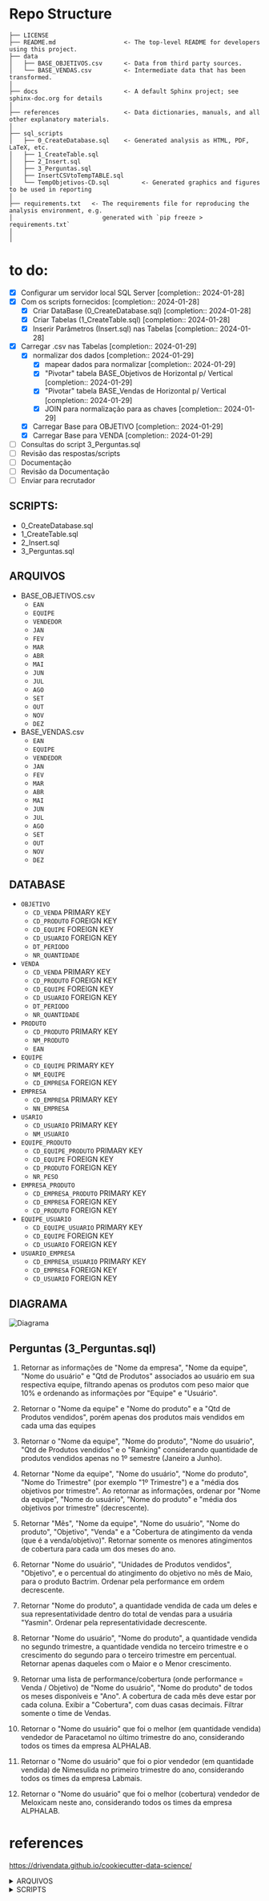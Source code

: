# Repo Structure

```nohighlight
├── LICENSE
├── README.md          			<- The top-level README for developers using this project.
├── data
│   ├── BASE_OBJETIVOS.csv      <- Data from third party sources.
│   └── BASE_VENDAS.csv         <- Intermediate data that has been transformed. 
│
├── docs             		    <- A default Sphinx project; see sphinx-doc.org for details
│
├── references                  <- Data dictionaries, manuals, and all other explanatory materials.
│
├── sql_scripts 
│   ├── 0_CreateDatabase.sql    <- Generated analysis as HTML, PDF, LaTeX, etc.
│   ├── 1_CreateTable.sql    
│   ├── 2_Insert.sql    
│   ├── 3_Perguntas.sql
│   ├── InsertCSVtoTempTABLE.sql
│   └── TempObjetivos-CD.sql         <- Generated graphics and figures to be used in reporting
│
├── requirements.txt   <- The requirements file for reproducing the analysis environment, e.g.
│                         generated with `pip freeze > requirements.txt`
│
│
```

# to do:
- [x] Configurar um servidor local SQL Server  [completion:: 2024-01-28]
- [x] Com os scripts fornecidos:  [completion:: 2024-01-28]
	- [x] Criar DataBase (0_CreateDatabase.sql)  [completion:: 2024-01-28]
	- [x] Criar Tabelas (1_CreateTable.sql)  [completion:: 2024-01-28]
	- [x] Inserir Parâmetros (Insert.sql) nas Tabelas  [completion:: 2024-01-28]
- [x] Carregar .csv nas Tabelas  [completion:: 2024-01-29]
	- [x] normalizar dos dados  [completion:: 2024-01-29]
		- [x] mapear dados para normalizar  [completion:: 2024-01-29]
		- [x] "Pivotar" tabela BASE_Objetivos de Horizontal p/ Vertical  [completion:: 2024-01-29]
		- [x] "Pivotar" tabela BASE_Vendas de Horizontal p/ Vertical  [completion:: 2024-01-29]
		- [x] JOIN para normalização para as chaves  [completion:: 2024-01-29]
	- [x] Carregar Base para OBJETIVO  [completion:: 2024-01-29]
	- [x] Carregar Base para VENDA  [completion:: 2024-01-29]
- [ ] Consultas do script 3_Perguntas.sql
- [ ] Revisão das respostas/scripts
- [ ] Documentação
- [ ] Revisão da Documentação
- [ ] Enviar para recrutador
## SCRIPTS: 
* 0_CreateDatabase.sql
* 1_CreateTable.sql
* 2_Insert.sql
* 3_Perguntas.sql
## ARQUIVOS
* BASE_OBJETIVOS.csv
	* `EAN`
	* `EQUIPE`
	* `VENDEDOR`
	* `JAN`
	* `FEV`
	* `MAR`
	* `ABR`
	* `MAI`
	* `JUN`
	* `JUL`
	* `AGO`
	* `SET`
	* `OUT`
	* `NOV`
	* `DEZ`
* BASE_VENDAS.csv
	* `EAN`
	* `EQUIPE`
	* `VENDEDOR`
	* `JAN`
	* `FEV`
	* `MAR`
	* `ABR`
	* `MAI`
	* `JUN`
	* `JUL`
	* `AGO`
	* `SET`
	* `OUT`
	* `NOV`
	* `DEZ`
## DATABASE
* `OBJETIVO`
	* `CD_VENDA` PRIMARY KEY
	* `CD_PRODUTO` FOREIGN KEY
	* `CD_EQUIPE` FOREIGN KEY
	* `CD_USUARIO` FOREIGN KEY
	* `DT_PERIODO`
	* `NR_QUANTIDADE`
* `VENDA`
	* `CD_VENDA` PRIMARY KEY
	* `CD_PRODUTO` FOREIGN KEY
	* `CD_EQUIPE` FOREIGN KEY
	* `CD_USUARIO` FOREIGN KEY
	* `DT_PERIODO`
	* `NR_QUANTIDADE`
* `PRODUTO`
	* `CD_PRODUTO` PRIMARY KEY
	* `NM_PRODUTO`
	* `EAN`
* `EQUIPE`
	* `CD_EQUIPE` PRIMARY KEY
	* `NM_EQUIPE`
	* `CD_EMPRESA` FOREIGN KEY
* `EMPRESA`
	* `CD_EMPRESA` PRIMARY KEY
	* `NN_EMPRESA`
* `USARIO`
	* `CD_USUARIO` PRIMARY KEY
	* `NM_USUARIO`
* `EQUIPE_PRODUTO`
	* `CD_EQUIPE_PRODUTO` PRIMARY KEY
	* `CD_EQUIPE` FOREIGN KEY
	* `CD_PRODUTO` FOREIGN KEY
	* `NR_PESO`
* `EMPRESA_PRODUTO`
	* `CD_EMPRESA_PRODUTO` PRIMARY KEY
	* `CD_EMPRESA` FOREIGN KEY
	* `CD_PRODUTO` FOREIGN KEY
* `EQUIPE_USUARIO`
	* `CD_EQUIPE_USUARIO` PRIMARY KEY
	* `CD_EQUIPE` FOREIGN KEY
	* `CD_USUARIO` FOREIGN KEY
* `USUARIO_EMPRESA`
	* `CD_EMPRESA_USUARIO` PRIMARY KEY
	* `CD_EMPRESA` FOREIGN KEY
	* `CD_USUARIO` FOREIGN KEY
## DIAGRAMA
![Diagrama](https://github.com/jlfenerich/HSL-Processo-Seletivo/blob/main/docs/master%20-%20HSL_TESTE%20-%20dbo.png?raw=true)

## Perguntas (3_Perguntas.sql)


1) Retornar as informações de "Nome da empresa", "Nome da equipe", "Nome do usuário" e "Qtd de Produtos" associados ao usuário em sua respectiva equipe, filtrando apenas os produtos com peso maior que 10% e ordenando as informações por "Equipe" e "Usuário".

2) Retornar o "Nome da equipe" e "Nome do produto" e a "Qtd de Produtos vendidos", porém apenas dos produtos mais vendidos em cada uma das equipes 

3) Retornar o "Nome da equipe", "Nome do produto", "Nome do usuário", "Qtd de Produtos vendidos" e o "Ranking" considerando quantidade de produtos vendidos apenas no 1º semestre (Janeiro a Junho).

4) Retornar "Nome da equipe", "Nome do usuário", "Nome do produto", "Nome do Trimestre" (por exemplo "1º Trimestre") e a "média dos objetivos por trimestre". Ao retornar as informações, ordenar por "Nome da equipe", "Nome do usuário", "Nome do produto" e "média dos objetivos por trimestre" (decrescente).

5) Retornar "Mês", "Nome da equipe", "Nome do usuário", "Nome do produto", "Objetivo", "Venda" e a "Cobertura de atingimento da venda (que é a venda/objetivo)". Retornar somente os menores atingimentos de cobertura para cada um dos meses do ano.

6) Retornar "Nome do usuário", "Unidades de Produtos vendidos", "Objetivo", e o percentual do atingimento do objetivo no mês de Maio, para o produto Bactrim. Ordenar pela performance em ordem decrescente.

7) Retornar "Nome do produto", a quantidade vendida de cada um deles e sua representatividade dentro do total de vendas para a usuária "Yasmin". Ordenar pela representatividade decrescente.

8) Retornar "Nome do usuário", "Nome do produto", a quantidade vendida no segundo trimestre, a quantidade vendida no terceiro trimestre e o crescimento do segundo para o terceiro trimestre em percentual. Retornar apenas daqueles com o Maior e o Menor crescimento.

9) Retornar uma lista de performance/cobertura (onde performance = Venda / Objetivo) de "Nome do usuário", "Nome do produto" de todos os meses disponíveis e "Ano". A cobertura de cada mês deve estar por cada coluna. Exibir a "Cobertura", com duas casas decimais. Filtrar somente o time de Vendas.

10) Retornar o "Nome do usuário" que foi o melhor (em quantidade vendida) vendedor de Paracetamol no último trimestre do ano, considerando todos os times da empresa ALPHALAB.

11) Retornar o "Nome do usuário" que foi o pior vendedor (em quantidade vendida) de Nimesulida no primeiro trimestre do ano, considerando todos os times da empresa Labmais.

12) Retornar o "Nome do usuário" que foi o melhor (cobertura) vendedor de Meloxicam neste ano, considerando todos os times da empresa ALPHALAB.

# references

https://drivendata.github.io/cookiecutter-data-science/


<details>
  <summary>ARQUIVOS</summary>

  * BASE_OBJETIVOS.csv
    * `EAN`
    * `EQUIPE`
    * `VENDEDOR`
    * `JAN`
    * `FEV`
    * `MAR`
    * `ABR`
    * `MAI`
    * `JUN`
    * `JUL`
    * `AGO`
    * `SET`
    * `OUT`
    * `NOV`
    * `DEZ`
  * BASE_VENDAS.csv
    * `EAN`
    * `EQUIPE`
    * `VENDEDOR`
    * `JAN`
    * `FEV`
    * `MAR`
    * `ABR`
    * `MAI`
    * `JUN`
    * `JUL`
    * `AGO`
    * `SET`
    * `OUT`
    * `NOV`
    * `DEZ`
</details>

<details>
  <summary>SCRIPTS</summary>

  * 0_CreateDatabase.sql
  * 1_CreateTable.sql
  * 2_Insert.sql
  * 3_Perguntas.sql
</details>